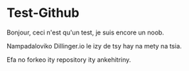 # Test-Github
Bonjour, ceci n'est qu'un test, je suis encore un noob.

Nampadaloviko Dillinger.io le izy de tsy hay na mety na tsia.

Efa no forkeo ity repository ity ankehitriny.
